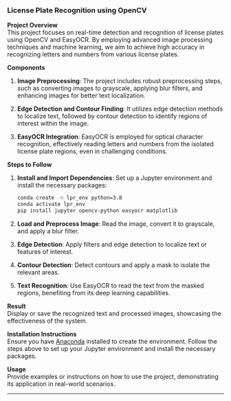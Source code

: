 ### License Plate Recognition using OpenCV

**Project Overview**  
This project focuses on real-time detection and recognition of license plates using OpenCV and EasyOCR. By employing advanced image processing techniques and machine learning, we aim to achieve high accuracy in recognizing letters and numbers from various license plates.

**Components**  
1. **Image Preprocessing**: The project includes robust preprocessing steps, such as converting images to grayscale, applying blur filters, and enhancing images for better text localization.
   
2. **Edge Detection and Contour Finding**: It utilizes edge detection methods to localize text, followed by contour detection to identify regions of interest within the image.

3. **EasyOCR Integration**: EasyOCR is employed for optical character recognition, effectively reading letters and numbers from the isolated license plate regions, even in challenging conditions.

**Steps to Follow**  
1. **Install and Import Dependencies**: Set up a Jupyter environment and install the necessary packages:
   ```bash
   conda create -n lpr_env python=3.8
   conda activate lpr_env
   pip install jupyter opencv-python easyocr matplotlib
   ```

2. **Load and Preprocess Image**: Read the image, convert it to grayscale, and apply a blur filter.

3. **Edge Detection**: Apply filters and edge detection to localize text or features of interest.

4. **Contour Detection**: Detect contours and apply a mask to isolate the relevant areas.

5. **Text Recognition**: Use EasyOCR to read the text from the masked regions, benefiting from its deep learning capabilities.

**Result**  
Display or save the recognized text and processed images, showcasing the effectiveness of the system.

**Installation Instructions**  
Ensure you have [Anaconda](https://www.anaconda.com/products/distribution) installed to create the environment. Follow the steps above to set up your Jupyter environment and install the necessary packages.

**Usage**  
Provide examples or instructions on how to use the project, demonstrating its application in real-world scenarios.

--- 
